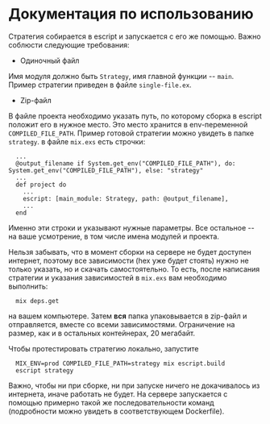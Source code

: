 # Документация по использованию

Стратегия собирается в escript и запускается с его же помощью. Важно соблюсти следующие требования:

- Одиночный файл

Имя модуля должно быть `Strategy`, имя главной функции -- `main`. Пример стратегии приведен в файле `single-file.ex`.

- Zip-файл

В файле проекта необходимо указать путь, по которому сборка в escript положит его в нужное место. Это место хранится в env-переменной `COMPILED_FILE_PATH`.
Пример готовой стратегии можно увидеть в папке `strategy`. в файле `mix.exs` есть строчки:
```
  ...
  @output_filename if System.get_env("COMPILED_FILE_PATH"), do: System.get_env("COMPILED_FILE_PATH"), else: "strategy"
  ...
  def project do 
    ...
    escript: [main_module: Strategy, path: @output_filename],
    ...
  end
```
Именно эти строки и указывают нужные параметры. Все остальное -- на ваше усмотрение, в том числе имена модулей и проекта.

Нельзя забывать, что в момент сборки на сервере не будет доступен интернет, поэтому все зависимости (hex уже будет стоять) нужно не только указать, но и скачать самостоятельно. То есть, после написания стратегии и указания зависимостей в `mix.exs` вам необходимо выполнить:
```
  mix deps.get
```
на вашем компьютере. Затем **вся** папка упаковывается в zip-файл и отправляется, вместе со всеми зависимостями. Ограничение на размер, как и в остальных контейнерах, 20 мегабайт.

Чтобы протестировать стратегию локально, запустите
```
  MIX_ENV=prod COMPILED_FILE_PATH=strategy mix escript.build
  escript strategy
```

Важно, чтобы ни при сборке, ни при запуске ничего не докачивалось из интернета, иначе работать не будет. На сервере запускается с помощью примерно такой же последовательности команд (подробности можно увидеть в соответствующем Dockerfile).
